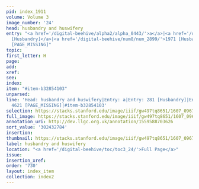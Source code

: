 ```yaml
---
pid: index_1911
volume: Volume 3
image_number: '24'
head: husbandry and huswifery
entry: "<a href='/digital-beehive/alpha2/alpha_0443/'>a</a>|<a href='/digital-beehive/num2/num_0316/'>281
  [Husbandry]</a>|<a href='/digital-beehive/num8/num_2899/'>1971 [Husbandry]</a>|4621
  [PAGE_MISSING]"
topic:
first_letter: H
page:
add:
xref:
see:
index:
item: "#item-b32854103"
unparsed:
line: 'Head: husbandry and huswifery|Entry: a|Entry: 281 [Husbandry]|Entry: 1971 [Husbandry]|Entry:
  4621 [PAGE_MISSING]|#item-b32854103'
selection: https://stacks.stanford.edu/image/iiif/gw497tq8651/1607_0967/1859,2784,681,201/full/0/default.jpg
full_image: https://stacks.stanford.edu/image/iiif/gw497tq8651/1607_0967/full/full/0/default.jpg
annotation_uri: http://dev.llgc.org.uk/annotation/1559588703626
sort_value: '302432784'
insertion:
thumbnail: https://stacks.stanford.edu/image/iiif/gw497tq8651/1607_0967/1859,2784,681,201/150,/0/default.jpg
label: husbandry and huswifery
location: "<a href='/digital-beehive/toc/toc3_24/'>Full Page</a>"
issue:
insertion_xref:
order: '730'
layout: index_item
collection: index2
---
```

